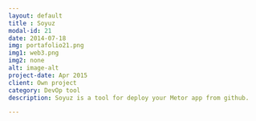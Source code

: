 ```yaml
---
layout: default
title : Soyuz
modal-id: 21
date: 2014-07-18
img: portafolio21.png
img1: web3.png
img2: none
alt: image-alt
project-date: Apr 2015
client: Own project
category: DevOp tool 
description: Soyuz is a tool for deploy your Metor app from github.

---
```


